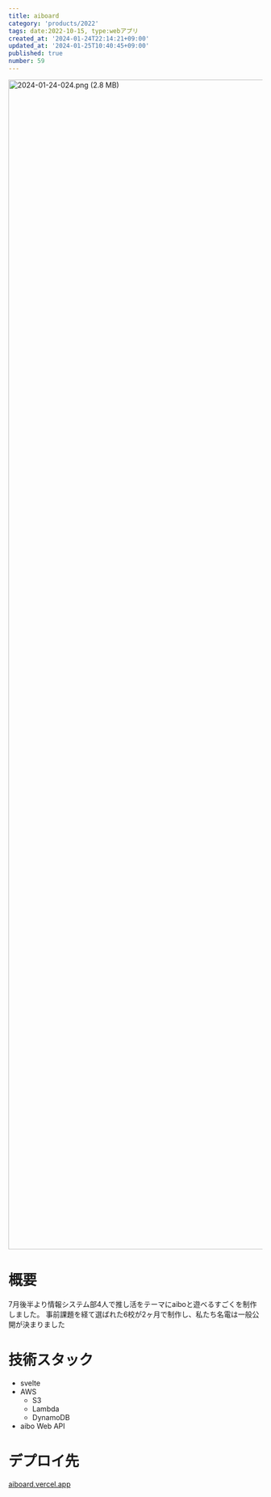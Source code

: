 ```yaml
---
title: aiboard
category: 'products/2022'
tags: date:2022-10-15, type:webアプリ
created_at: '2024-01-24T22:14:21+09:00'
updated_at: '2024-01-25T10:40:45+09:00'
published: true
number: 59
---
```


<img width="2314" alt="2024-01-24-024.png (2.8 MB)" src="/images/articles/59/2d65f759-a1b5-4c76-ba15-a418e83dfb4c.webp">


# 概要
7月後半より情報システム部4人で推し活をテーマにaiboと遊べるすごくを制作しました。
事前課題を経て選ばれた6校が2ヶ月で制作し、私たち名電は一般公開が決まりました

# 技術スタック
- svelte
- AWS
    - S3
    - Lambda
    - DynamoDB
- aibo Web API

# デプロイ先
[aiboard.vercel.app](https://aiboard.vercel.app/)

